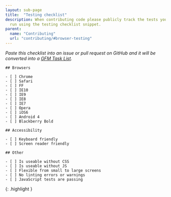 ```yaml
---
layout: sub-page
title:  "Testing checklist"
description: When contributing code please publicly track the tests you have
  run using the testing checklist snippet.
parent:
  name: "Contributing"
  url: "contributing/#browser-testing"
---
```



_Paste this checklist into an issue or pull request on GitHub and it will be
converted into a [GFM Task List](https://github.com/blog/1375-task-lists-in-gfm-issues-pulls-comments)._

~~~
## Browsers

- [ ] Chrome
- [ ] Safari
- [ ] FF
- [ ] IE10
- [ ] IE9
- [ ] IE8
- [ ] IE7
- [ ] Opera
- [ ] iOS6
- [ ] Android 4
- [ ] Blackberry Bold

## Accessibility

- [ ] Keyboard friendly
- [ ] Screen reader friendly

## Other

- [ ] Is useable without CSS
- [ ] Is useable without JS
- [ ] Flexible from small to large screens
- [ ] No linting errors or warnings
- [ ] JavaScript tests are passing
~~~
{: .highlight }
